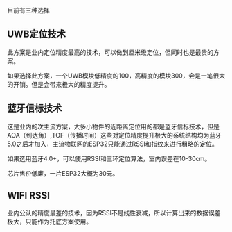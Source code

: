 目前有三种选择

## UWB定位技术

此方案是业内定位精度最高的技术，可以做到厘米级定位，但同时也是最贵的方案。

如果选择此方案，一个UWB模块低精度的100，高精度的模块300，会是一笔很大的开销。但是会带来极大的精度提升。

## 蓝牙信标技术

这是业内的次主流方案，大多小物件的近距离定位用的都是蓝牙信标技术，但是AOA（到达角）,TOF（传播时间）这些对定位精度提升极大的系统结构均为蓝牙5.0之后才加入，主流物联网的ESP32只能通过RSSI和指纹来进行粗略的定位。

如果选用蓝牙4.0+，可以使用RSSI和三环定位算法，室内误差在10-30cm。

芯片售价低廉，一片ESP32大概为30元。

## WIFI RSSI

业内公认的精度最差的技术，因为RSSI不是线性衰减，所以计算出来的数据误差极大，只能作为托底方案使用。